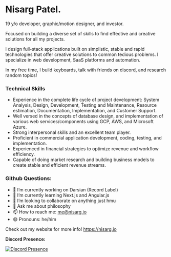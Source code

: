 # Nisarg Patel.

19 y/o developer, graphic/motion designer, and investor.

Focused on building a diverse set of skills to find effective and creative solutions for all my projects.

I design full-stack applications built on simplistic, stable and rapid technologies that offer creative solutions to common tedious problems. I specialize in web development, SaaS platforms and automation.

In my free time, I build keyboards, talk with friends on discord, and research random topics!

### **Technical Skills**
* Experience in the complete life cycle of project development: System Analysis, Design, Development, Testing and Maintenance, Resource estimation, Documentation, Implementation, and Customer Support.
* Well versed in the concepts of database design, and implementation of various web services/components using GCP, AWS, and Microsoft Azure.
* Strong interpersonal skills and an excellent team player.
* Proficient in commercial application development, coding, testing, and implementation.
* Experienced in financial strategies to optimize revenue and workflow efficiency.
* Capable of doing market research and building business models to create stable and efficient revenue streams.

### **Github Questions:**
- 🔭 I’m currently working on Darsian (Record Label)
- 🌱 I’m currently learning Next.js and Angular.js
- 👯 I’m looking to collaborate on anything just hmu
- 💬 Ask me about philosophy
- 📫 How to reach me: me@nisarg.io
- 😄 Pronouns: he/him


Check out my website for more info! https://nisarg.io






**Discord Presence:**

[![Discord Presence](https://lanyard.cnrad.dev/api/231643298282864640)](https://discord.com/users/231643298282864640)

